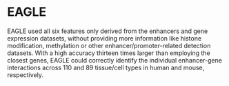 # EAGLE
EAGLE used all six features only derived from the enhancers and gene expression datasets, without providing more information like histone modification, methylation or other enhancer/promoter-related detection datasets. With a high accuracy thirteen times larger than employing the closest genes, EAGLE could correctly identify the individual enhancer-gene interactions across 110 and 89 tissue/cell types in human and mouse, respectively. 
